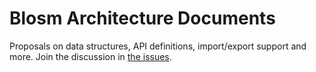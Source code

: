 # Blosm Architecture Documents
Proposals on data structures, API definitions, import/export support and more. Join the discussion in [the issues](https://github.com/blosm-org/architecture-docs/issues).
